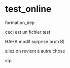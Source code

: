 # test_online
formation_dep

ceci est un fichier test

HAHA modif surprise bruh B)

allez on revient à autre chose

stp